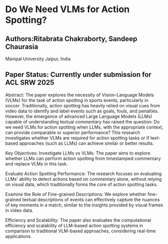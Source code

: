 # Do We Need VLMs for Action Spotting?
## Authors:Ritabrata Chakraborty, Sandeep Chaurasia
Manipal University Jaipur, India

## Paper Status: Currently under submission for ACL SRW 2025

Abstract:
The paper explores the necessity of Vision-Language Models (VLMs) for the task of action spotting in sports events, particularly in soccer. Traditionally, action spotting has heavily relied on visual cues from video data to identify and label events such as goals, fouls, and penalties. However, the emergence of advanced Large Language Models (LLMs) capable of understanding textual commentary has raised the question: Do we need VLMs for action spotting when LLMs, with the appropriate context, can provide comparable or superior performance? This research investigates whether VLMs are required for action spotting tasks or if text-based approaches (such as LLMs) can achieve similar or better results.

Key Objectives:
Investigate LLMs vs VLMs: The paper aims to explore whether LLMs can perform action spotting from timestamped commentary and replace VLMs in this task.

Evaluate Action Spotting Performance: The research focuses on evaluating LLMs' ability to detect actions based on commentary alone, without relying on visual data, which traditionally forms the core of action spotting tasks.

Examine the Role of Fine-grained Descriptions: We explore whether fine-grained textual descriptions of events can effectively capture the nuances of key moments in a match, similar to the insights provided by visual frames in video data.

Efficiency and Scalability: The paper also evaluates the computational efficiency and scalability of LLM-based action spotting systems in comparison to traditional VLM-based approaches, considering real-time applications.

